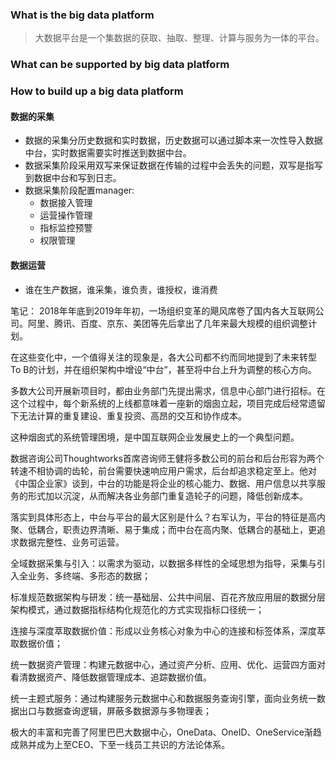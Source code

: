 ### What is the big data platform
> 大数据平台是一个集数据的获取、抽取、整理、计算与服务为一体的平台。

### What can be supported by big data platform

### How to build up a big data platform
#### 数据的采集
* 数据的采集分历史数据和实时数据，历史数据可以通过脚本来一次性导入数据中台，实时数据需要实时推送到数据中台。
* 数据采集阶段采用双写来保证数据在传输的过程中会丢失的问题，双写是指写到数据中台和写到日志。
* 数据采集阶段配置manager:
    * 数据接入管理
    * 运营操作管理
    * 指标监控预警
    * 权限管理

#### 数据运营
* 谁在生产数据，谁采集，谁负责，谁授权，谁消费

笔记：
2018年年底到2019年年初，一场组织变革的飓风席卷了国内各大互联网公司。阿里、腾讯、百度、京东、美团等先后拿出了几年来最大规模的组织调整计划。

在这些变化中，一个值得关注的现象是，各大公司都不约而同地提到了未来转型To B的计划，并在组织架构中增设“中台”，甚至将中台上升为调整的核心方向。

多数大公司开展新项目时，都由业务部门先提出需求，信息中心部门进行招标。在这个过程中，每个新系统的上线都意味着一座新的烟囱立起，项目完成后经常遗留下无法计算的重复建设、重复投资、高昂的交互和协作成本。

这种烟囱式的系统管理困境，是中国互联网企业发展史上的一个典型问题。

数据咨询公司Thoughtworks首席咨询师王健将多数公司的前台和后台形容为两个转速不相协调的齿轮，前台需要快速响应用户需求，后台却追求稳定至上。他对《中国企业家》谈到，中台的功能是将企业的核心能力、数据、用户信息以共享服务的形式加以沉淀，从而解决各业务部门重复造轮子的问题，降低创新成本。

落实到具体形态上，中台与平台的最大区别是什么？右军认为，平台的特征是高内聚、低耦合，职责边界清晰、易于集成；而中台在高内聚、低耦合的基础上，更追求数据完整性、业务可运营。

全域数据采集与引入：以需求为驱动，以数据多样性的全域思想为指导，采集与引入全业务、多终端、多形态的数据；

标准规范数据架构与研发：统一基础层、公共中间层、百花齐放应用层的数据分层架构模式，通过数据指标结构化规范化的方式实现指标口径统一；

连接与深度萃取数据价值：形成以业务核心对象为中心的连接和标签体系，深度萃取数据价值；

统一数据资产管理：构建元数据中心，通过资产分析、应用、优化、运营四方面对看清数据资产、降低数据管理成本、追踪数据价值。

统一主题式服务：通过构建服务元数据中心和数据服务查询引擎，面向业务统一数据出口与数据查询逻辑，屏蔽多数据源与多物理表；

极大的丰富和完善了阿里巴巴大数据中心，OneData、OneID、OneService渐趋成熟并成为上至CEO、下至一线员工共识的方法论体系。